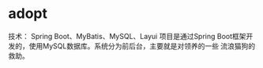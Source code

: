 # adopt 
技术： Spring Boot、MyBatis、MySQL、Layui
项目是通过Spring Boot框架开发的，使用MySQL数据库。系统分为前后台，主要就是对领养的一些 流浪猫狗的救助。
